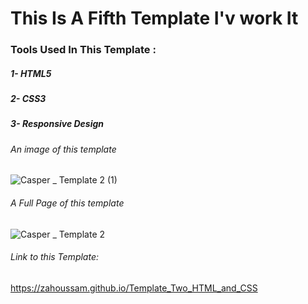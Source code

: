 # This Is A Fifth Template I'v work It

### Tools Used In This Template :
##### 1- HTML5
##### 2- CSS3
##### 3- Responsive Design
###### An image of this template
![Casper _ Template 2 (1)](https://github.com/ZaHoussam/Template_Two_HTML_and_CSS/assets/89077423/e819b3f0-b4bf-4dca-a632-4abc78ff0d97)

###### A Full Page of this template
![Casper _ Template 2](https://github.com/ZaHoussam/Template_Two_HTML_and_CSS/assets/89077423/2b1b78b8-c5e9-45c1-9bff-f458fbc6b291)

###### Link to this Template:
https://zahoussam.github.io/Template_Two_HTML_and_CSS

